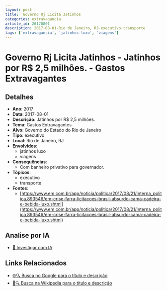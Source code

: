 ```yaml
---
layout: post
title:  Governo Rj Licita Jatinhos
categories: extravagancia
article_id: 20170801
description: 2017-08-01-Rio de Janeiro, RJ-executivo-transporte
tags: ['extravagancia', 'jatinhos-luxo', 'viagens']
---
```


# Governo Rj Licita Jatinhos - Jatinhos por R$ 2,5 milhões. - Gastos Extravagantes

## Detalhes
- **Ano**: 2017
- **Data**: 2017-08-01
- **Descrição**: Jatinhos por R$ 2,5 milhões.
- **Tema**: Gastos Extravagantes
- **Alvo**: Governo do Estado do Rio de Janeiro
- **Tipo**: executivo
- **Local**: Rio de Janeiro, RJ
- **Envolvidos**:
  - jatinhos luxo
  - viagens
- **Consequências**:
  - Com banheiro privativo para governador.
- **Tópicos**:
  - executivo
  - transporte
- **Fontes**:
  - [https://www.em.com.br/app/noticia/politica/2017/08/21/interna_politica,893546/em-crise-farra-licitacoes-brasil-absurdo-cama-cadeira-e-bebida-luxo.shtml](https://www.em.com.br/app/noticia/politica/2017/08/21/interna_politica,893546/em-crise-farra-licitacoes-brasil-absurdo-cama-cadeira-e-bebida-luxo.shtml)

## Analise por IA
- [🤖 Investigar com IA](https://www.perplexity.ai/search?q=%22gastos%20estravagantes%20departamento%20p%C3%BAblico%20Brasil%22%20Governo%20Rj%20Licita%20Jatinhos%20Jatinhos%20por%20R%24%202%2C5%20milh%C3%B5es.%20Rio%20de%20Janeiro%2C%20RJ%202017-08-01)

## Links Relacionados
- [🌐🔍 Busca no Google para o título e descrição](https://www.google.com/search?q=%22gastos%20estravagantes%20departamento%20p%C3%BAblico%20Brasil%22%20Governo%20Rj%20Licita%20Jatinhos%20Jatinhos%20por%20R%24%202%2C5%20milh%C3%B5es.%20Rio%20de%20Janeiro%2C%20RJ%202017-08-01)
- [📖🔍 Busca na Wikipedia para o título e descrição](https://pt.wikipedia.org/w/index.php?search=%22gastos%20estravagantes%20departamento%20p%C3%BAblico%20Brasil%22%20Governo%20Rj%20Licita%20Jatinhos%20Jatinhos%20por%20R%24%202%2C5%20milh%C3%B5es.%20Rio%20de%20Janeiro%2C%20RJ%202017-08-01)

